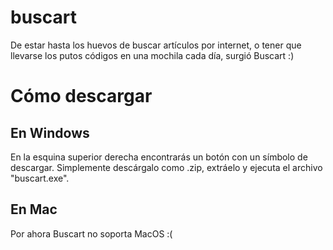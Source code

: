 # buscart
De estar hasta los huevos de buscar artículos por internet, o tener que llevarse los putos códigos en una mochila cada día, surgió Buscart :)

# Cómo descargar
## En Windows
En la esquina superior derecha encontrarás un botón con un símbolo de descargar. Simplemente descárgalo como .zip, extráelo y ejecuta el archivo "buscart.exe". 

## En Mac
Por ahora Buscart no soporta MacOS :(
